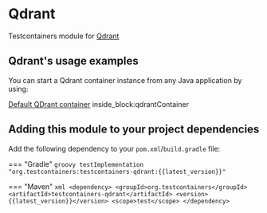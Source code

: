 # Qdrant

Testcontainers module for [Qdrant](https://registry.hub.docker.com/r/qdrant/qdrant)

## Qdrant's usage examples

You can start a Qdrant container instance from any Java application by using:

<!--codeinclude-->
[Default QDrant container](../../modules/qdrant/src/test/java/org/testcontainers/qdrant/QdrantContainerTest.java) inside_block:qdrantContainer
<!--/codeinclude-->

## Adding this module to your project dependencies

Add the following dependency to your `pom.xml`/`build.gradle` file:

=== "Gradle"
    ```groovy
    testImplementation "org.testcontainers:testcontainers-qdrant:{{latest_version}}"
    ```

=== "Maven"
    ```xml
    <dependency>
        <groupId>org.testcontainers</groupId>
        <artifactId>testcontainers-qdrant</artifactId>
        <version>{{latest_version}}</version>
        <scope>test</scope>
    </dependency>
    ```
